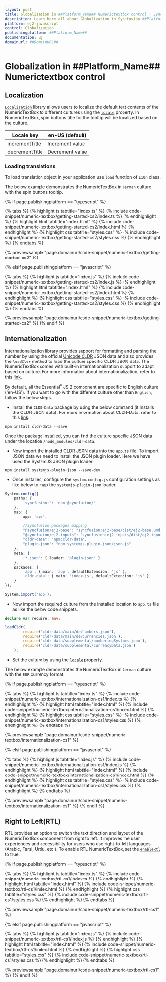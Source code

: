 ```yaml
---
layout: post
title: Globalization in ##Platform_Name## Numerictextbox control | Syncfusion
description: Learn here all about Globalization in Syncfusion ##Platform_Name## Numerictextbox control of Syncfusion Essential JS 2 and more.
platform: ej2-javascript
control: Globalization 
publishingplatform: ##Platform_Name##
documentation: ug
domainurl: ##DomainURL##
---
```


# Globalization in ##Platform_Name## Numerictextbox control

## Localization

[`Localization`](../common/localization/) library allows users to localize the default text contents of the NumericTextBox to different cultures using the [`locale`](../api/numerictextbox/#locale) property. In NumericTextBox, spin buttons title for the tooltip will be localized based on the culture.

| Locale key | en-US (default)  |
|------|------|
| incrementTitle |  Increment value |
| decrementTitle |  Decrement value |

### Loading translations

To load translation object in your application use `load` function of `L10n` class.

The below example demonstrates the NumericTextBox in `German` culture with the spin buttons tooltip.

{% if page.publishingplatform == "typescript" %}

 {% tabs %}
{% highlight ts tabtitle="index.ts" %}
{% include code-snippet/numeric-textbox/getting-started-cs2/index.ts %}
{% endhighlight %}
{% highlight html tabtitle="index.html" %}
{% include code-snippet/numeric-textbox/getting-started-cs2/index.html %}
{% endhighlight %}
{% highlight css tabtitle="styles.css" %}
{% include code-snippet/numeric-textbox/getting-started-cs2/styles.css %}
{% endhighlight %}
{% endtabs %}
        
{% previewsample "page.domainurl/code-snippet/numeric-textbox/getting-started-cs2" %}

{% elsif page.publishingplatform == "javascript" %}

{% tabs %}
{% highlight js tabtitle="index.js" %}
{% include code-snippet/numeric-textbox/getting-started-cs2/index.js %}
{% endhighlight %}
{% highlight html tabtitle="index.html" %}
{% include code-snippet/numeric-textbox/getting-started-cs2/index.html %}
{% endhighlight %}
{% highlight css tabtitle="styles.css" %}
{% include code-snippet/numeric-textbox/getting-started-cs2/styles.css %}
{% endhighlight %}
{% endtabs %}

{% previewsample "page.domainurl/code-snippet/numeric-textbox/getting-started-cs2" %}
{% endif %}

## Internationalization

Internationalization library provides support for formatting and parsing the number by using the official [Unicode CLDR](http://cldr.unicode.org/) JSON data and also provides the `loadCldr` method to load the culture specific CLDR JSON data. The NumericTextBox comes with built-in
internationalization support to adapt based on culture. For more information about internationalization, refer to this [link](../common/internationalization/).

By default, all the Essential<sup style="font-size:70%">&reg;</sup> JS 2  component are specific to English culture ('en-US'). If you want to go with the different culture other than `English`, follow the below steps.

* Install the `CLDR-Data` package by using the below command (it installs the CLDR JSON data). For more information about CLDR-Data, refer to this [link](https://cldr.unicode.org/index/cldr-spec/cldr-json-bindings).

```
npm install cldr-data --save
```

Once the package installed, you can find the culture specific JSON data under the location `/node_modules/cldr-data`.

* Now import the installed CLDR JSON data into the `app.ts` file. To import JSON data we need to install the JSON plugin loader. Here we have used the SystemJS JSON plugin loader.

```
npm install systemjs-plugin-json --save-dev
```

* Once installed, configure the `system.config.js` configuration settings as like below to map the `systemjs-plugin-json` loader.

```ts
System.config({
    paths: {
        'syncfusion:': 'npm:@syncfusion/'
    },
    map: {
        app: 'app',

        //Syncfusion packages mapping
        "@syncfusion/ej2-base": "syncfusion:ej2-base/dist/ej2-base.umd.min.js",
        "@syncfusion/ej2-inputs": "syncfusion:ej2-inputs/dist/ej2-inputs.umd.min.js",
        "cldr-data": 'npm:cldr-data',
        "plugin-json": "npm:systemjs-plugin-json/json.js"
    },
    meta: {
        '*.json': { loader: 'plugin-json' }
    },
    packages: {
        'app': { main: 'app', defaultExtension: 'js' },
        'cldr-data': { main: 'index.js', defaultExtension: 'js' }
    }
});

System.import('app');

```

* Now import the required culture from the installed location to `app.ts` file as like the below code snippets.

```ts
declare var require: any;

loadCldr(
        require('cldr-data/main/de/numbers.json'),
        require('cldr-data/main/de/currencies.json'),
        require('cldr-data/supplemental/numberingSystems.json'),
        require('cldr-data/supplemental/currencyData.json')
    );
```

* Set the culture by using the [`locale`](../api/numerictextbox/#locale) property.

The below example demonstrates the NumericTextBox in `German` culture with the `EUR` currency format.

{% if page.publishingplatform == "typescript" %}

 {% tabs %}
{% highlight ts tabtitle="index.ts" %}
{% include code-snippet/numeric-textbox/internationalization-cs1/index.ts %}
{% endhighlight %}
{% highlight html tabtitle="index.html" %}
{% include code-snippet/numeric-textbox/internationalization-cs1/index.html %}
{% endhighlight %}
{% highlight css tabtitle="styles.css" %}
{% include code-snippet/numeric-textbox/internationalization-cs1/styles.css %}
{% endhighlight %}
{% endtabs %}
        
{% previewsample "page.domainurl/code-snippet/numeric-textbox/internationalization-cs1" %}

{% elsif page.publishingplatform == "javascript" %}

{% tabs %}
{% highlight js tabtitle="index.js" %}
{% include code-snippet/numeric-textbox/internationalization-cs1/index.js %}
{% endhighlight %}
{% highlight html tabtitle="index.html" %}
{% include code-snippet/numeric-textbox/internationalization-cs1/index.html %}
{% endhighlight %}
{% highlight css tabtitle="styles.css" %}
{% include code-snippet/numeric-textbox/internationalization-cs1/styles.css %}
{% endhighlight %}
{% endtabs %}

{% previewsample "page.domainurl/code-snippet/numeric-textbox/internationalization-cs1" %}
{% endif %}

## Right to Left(RTL)

RTL provides an option to switch the text direction and layout of the NumericTextBox component from right to left. It improves the user experiences and accessibility for users who use right-to-left languages (Arabic, Farsi, Urdu, etc.). To enable RTL NumericTextBox, set the [`enableRtl`](../api/numerictextbox/#enablertl) to true.

{% if page.publishingplatform == "typescript" %}

 {% tabs %}
{% highlight ts tabtitle="index.ts" %}
{% include code-snippet/numeric-textbox/rtl-cs1/index.ts %}
{% endhighlight %}
{% highlight html tabtitle="index.html" %}
{% include code-snippet/numeric-textbox/rtl-cs1/index.html %}
{% endhighlight %}
{% highlight css tabtitle="styles.css" %}
{% include code-snippet/numeric-textbox/rtl-cs1/styles.css %}
{% endhighlight %}
{% endtabs %}
        
{% previewsample "page.domainurl/code-snippet/numeric-textbox/rtl-cs1" %}

{% elsif page.publishingplatform == "javascript" %}

{% tabs %}
{% highlight js tabtitle="index.js" %}
{% include code-snippet/numeric-textbox/rtl-cs1/index.js %}
{% endhighlight %}
{% highlight html tabtitle="index.html" %}
{% include code-snippet/numeric-textbox/rtl-cs1/index.html %}
{% endhighlight %}
{% highlight css tabtitle="styles.css" %}
{% include code-snippet/numeric-textbox/rtl-cs1/styles.css %}
{% endhighlight %}
{% endtabs %}

{% previewsample "page.domainurl/code-snippet/numeric-textbox/rtl-cs1" %}
{% endif %}
